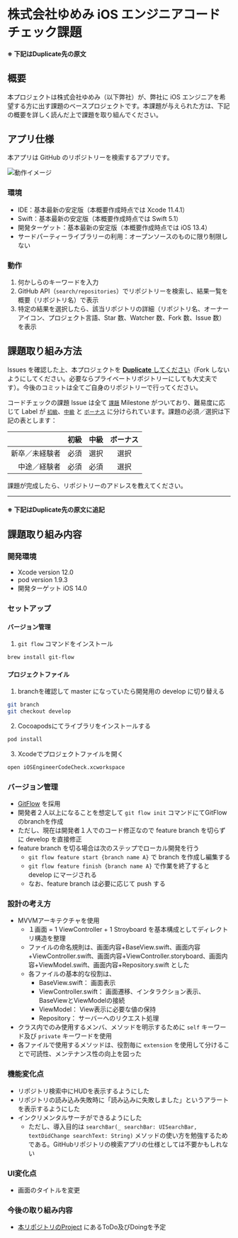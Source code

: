 # 株式会社ゆめみ iOS エンジニアコードチェック課題

#### ※ 下記はDuplicate先の原文

## 概要

本プロジェクトは株式会社ゆめみ（以下弊社）が、弊社に iOS エンジニアを希望する方に出す課題のベースプロジェクトです。本課題が与えられた方は、下記の概要を詳しく読んだ上で課題を取り組んでください。

## アプリ仕様

本アプリは GitHub のリポジトリーを検索するアプリです。

![動作イメージ](README_Images/app.gif)

### 環境

- IDE：基本最新の安定版（本概要作成時点では Xcode 11.4.1）
- Swift：基本最新の安定版（本概要作成時点では Swift 5.1）
- 開発ターゲット：基本最新の安定版（本概要作成時点では iOS 13.4）
- サードパーティーライブラリーの利用：オープンソースのものに限り制限しない

### 動作

1. 何かしらのキーワードを入力
2. GitHub API（`search/repositories`）でリポジトリーを検索し、結果一覧を概要（リポジトリ名）で表示
3. 特定の結果を選択したら、該当リポジトリの詳細（リポジトリ名、オーナーアイコン、プロジェクト言語、Star 数、Watcher 数、Fork 数、Issue 数）を表示

## 課題取り組み方法

Issues を確認した上、本プロジェクトを [**Duplicate** してください](https://help.github.com/en/github/creating-cloning-and-archiving-repositories/duplicating-a-repository)（Fork しないようにしてください。必要ならプライベートリポジトリーにしても大丈夫です）。今後のコミットは全てご自身のリポジトリーで行ってください。

コードチェックの課題 Issue は全て [`課題`](https://github.com/yumemi/ios-engineer-codecheck/milestone/1) Milestone がついており、難易度に応じて Label が [`初級`](https://github.com/yumemi/ios-engineer-codecheck/issues?q=is%3Aopen+is%3Aissue+label%3A初級+milestone%3A課題)、[`中級`](https://github.com/yumemi/ios-engineer-codecheck/issues?q=is%3Aopen+is%3Aissue+label%3A中級+milestone%3A課題+) と [`ボーナス`](https://github.com/yumemi/ios-engineer-codecheck/issues?q=is%3Aopen+is%3Aissue+label%3Aボーナス+milestone%3A課題+) に分けられています。課題の必須／選択は下記の表とします：

|   | 初級 | 中級 | ボーナス
|--:|:--:|:--:|:--:|
| 新卒／未経験者 | 必須 | 選択 | 選択 |
| 中途／経験者 | 必須 | 必須 | 選択 |

課題が完成したら、リポジトリーのアドレスを教えてください。

---
#### ※ 下記はDuplicate先の原文に追記

## 課題取り組み内容
### 開発環境
- Xcode version 12.0
- pod version 1.9.3
- 開発ターゲット iOS 14.0

### セットアップ
#### バージョン管理
1. `git flow` コマンドをインストール
``` bash
brew install git-flow
```

#### プロジェクトファイル
1. branchを確認して master になっていたら開発用の develop に切り替える
``` bash
git branch
git checkout develop
```
2. Cocoapodsにてライブラリをインストールする
``` ruby
pod install
```
3. Xcodeでプロジェクトファイルを開く
``` bash
open iOSEngineerCodeCheck.xcworkspace
```

### バージョン管理
- [GitFlow](https://danielkummer.github.io/git-flow-cheatsheet/index.ja_JP.html) を採用
- 開発者２人以上になることを想定して `git flow init` コマンドにてGitFlowのbranchを作成
- ただし、現在は開発者１人でのコード修正なので feature branch を切らずに develop を直接修正
- feature branch を切る場合は次のステップでローカル開発を行う
  - `git flow feature start {branch name A}` で branch を作成し編集する
  - `git flow feature finish {branch name A}` で作業を終了すると develop にマージされる
  - なお、feature branch は必要に応じて push する

### 設計の考え方
- MVVMアーキテクチャを使用
  - １画面 = 1 ViewController + 1 Stroyboard を基本構成としてディレクトリ構造を整理
  - ファイルの命名規則は、画面内容+BaseView.swift、画面内容+ViewController.swift、画面内容+ViewController.storyboard、画面内容+ViewModel.swift、画面内容+Repository.swift とした
  - 各ファイルの基本的な役割は、
    - BaseView.swift： 画面表示
    - ViewController.swift： 画面遷移、インタラクション表示、BaseViewとViewModelの接続
    - ViewModel： View表示に必要な値の保持
    - Repository： サーバーへのリクエスト処理
- クラス内でのみ使用するメンバ、メソッドを明示するために `self` キーワード及び `private` キーワードを使用
- 各ファイルで使用するメソッドは、役割毎に `extension` を使用して分けることで可読性、メンテナンス性の向上を図った

### 機能変化点
- リポジトリ検索中にHUDを表示するようにした
- リポジトリの読み込み失敗時に「読み込みに失敗しました」というアラートを表示するようにした
- インクリメンタルサーチができるようにした
  - ただし、導入目的は `searchBar(_ searchBar: UISearchBar, textDidChange searchText: String)` メソッドの使い方を勉強するためである。GitHubリポジトリの検索アプリの仕様としては不要かもしれない

### UI変化点
- 画面のタイトルを変更

### 今後の取り組み内容
- [本リポジトリのProject](https://github.com/shusuke0812/ios-engineer-codecheck/projects/1) にあるToDo及びDoingを予定